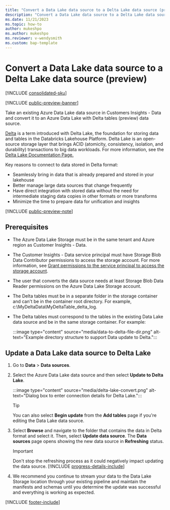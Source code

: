 ```yaml
---
title: "Convert a Data Lake data source to a Delta Lake data source (preview)"
description: "Convert a Data Lake data source to a Delta Lake data source in Customer Insights - Data."
ms.date: 11/21/2023
ms.topic: how-to
author: mukeshpo
ms.author: mukeshpo
ms.reviewer: v-wendysmith
ms.custom: bap-template
---
```


# Convert a Data Lake data source to a Delta Lake data source (preview)

[!INCLUDE [consolidated-sku](./includes/consolidated-sku.md)]

[!INCLUDE [public-preview-banner](./includes/public-preview-banner.md)]

<!--- When remove preview, remove preview note from data-sources-manage.md --->

Take an existing Azure Data Lake data source in Customers Insights - Data and convert it to an Azure Data Lake with Delta tables (preview) data source.

[Delta](https://go.microsoft.com/fwlink/?linkid=2248260) is a term introduced with Delta Lake, the foundation for storing data and tables in the Databricks Lakehouse Platform. Delta Lake is an open-source storage layer that brings ACID (atomicity, consistency, isolation, and durability) transactions to big data workloads. For more information, see the [Delta Lake Documentation Page.](https://docs.delta.io/latest/delta-intro.html)

Key reasons to connect to data stored in Delta format:

- Seamlessly bring in data that is already prepared and stored in your lakehouse
- Better manage large data sources that change frequently
- Have direct integration with stored data without the need for intermediate staging data copies in other formats or more transforms
- Minimize the time to prepare data for unification and insights

[!INCLUDE [public-preview-note](./includes/public-preview-note.md)]

## Prerequisites

- The Azure Data Lake Storage must be in the same tenant and Azure region as Customer Insights - Data.

- The Customer Insights - Data service principal must have Storage Blob Data Contributor permissions to access the storage account. For more information, see [Grant permissions to the service principal to access the storage account](connect-service-principal.md#grant-permissions-to-the-service-principal-to-access-the-storage-account).

- The user that converts the data source needs at least Storage Blob Data Reader permissions on the Azure Data Lake Storage account.

- The Delta tables must be in a separate folder in the storage container and can't be in the container root directory. For example, c:\MyDeltaData\MyDeltaTable\_delta_log.

- The Delta tables must correspond to the tables in the existing Data Lake data source and be in the same storage container. For example:

   :::image type="content" source="media/data-to-delta-file-dir.png" alt-text="Example directory structure to support Data update to Delta.":::

## Update a Data Lake data source to Delta Lake

1. Go to **Data** > **Data sources**.

1. Select the Azure Data Lake data source and then select **Update to Delta Lake**.

   :::image type="content" source="media/delta-lake-convert.png" alt-text="Dialog box to enter connection details for Delta Lake.":::

   > [!TIP]
   > You can also select **Begin update** from the **Add tables** page if you're editing the Data Lake data source.

1. Select **Browse** and navigate to the folder that contains the data in Delta format and select it. Then, select **Update data source**. The **Data sources** page opens showing the new data source in **Refreshing** status.

   > [!IMPORTANT]
   > Don't stop the refreshing process as it could negatively impact updating the data source.
   [!INCLUDE [progress-details-include](includes/progress-details-pane.md)]

1. We recommend you continue to stream your data to the Data Lake Storage location through your existing pipeline and maintain the manifests and schemas until you determine the update was successful and everything is working as expected.

[!INCLUDE [footer-include](includes/footer-banner.md)]
